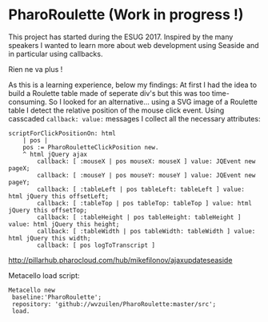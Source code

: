 # PharoRoulette (Work in progress !)

This project has started during the ESUG 2017. Inspired by the many speakers I wanted to learn more about web development using Seaside and in particular using callbacks.

Rien ne va plus !

As this is a learning experience, below my findings:
At first I had the idea to build a Roulette table made of seperate div's but this was too time-consuming. So I looked for an alternative... using a SVG image of a Roulette table I detect the relative position of the mouse click event. Using casscaded `callback: value:` messages I collect all the necessary attributes:

```Smalltalk
scriptForClickPositionOn: html
	| pos |
	pos := PharoRouletteClickPosition new.
	^ html jQuery ajax
		callback: [ :mouseX | pos mouseX: mouseX ] value: JQEvent new pageX;
		callback: [ :mouseY | pos mouseY: mouseY ] value: JQEvent new pageY;
		callback: [ :tableLeft | pos tableLeft: tableLeft ] value: html jQuery this offsetLeft;
		callback: [ :tableTop | pos tableTop: tableTop ] value: html jQuery this offsetTop;
		callback: [ :tableHeight | pos tableHeight: tableHeight ] value: html jQuery this height;
		callback: [ :tableWidth | pos tableWidth: tableWidth ] value: html jQuery this width;
		callback: [ pos logToTranscript ]
```

http://pillarhub.pharocloud.com/hub/mikefilonov/ajaxupdateseaside

Metacello load script:
```Smalltalk
Metacello new
 baseline:'PharoRoulette';
 repository: 'github://wvzuilen/PharoRoulette:master/src';
 load.
```

